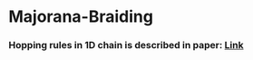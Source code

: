 # Majorana-Braiding
### Hopping rules in 1D chain is described in paper: [Link](https://arxiv.org/pdf/1911.11169 "Entanglement and dynamics of diffusion-annihilation processes with Majorana defects")
